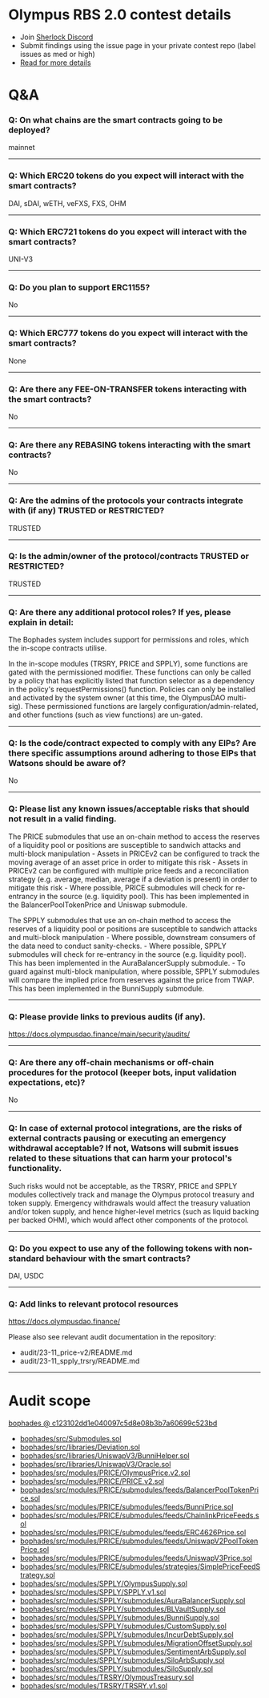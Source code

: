 
# Olympus RBS 2.0 contest details

- Join [Sherlock Discord](https://discord.gg/MABEWyASkp)
- Submit findings using the issue page in your private contest repo (label issues as med or high)
- [Read for more details](https://docs.sherlock.xyz/audits/watsons)

# Q&A

### Q: On what chains are the smart contracts going to be deployed?
mainnet
___

### Q: Which ERC20 tokens do you expect will interact with the smart contracts? 
DAI, sDAI, wETH, veFXS, FXS, OHM
___

### Q: Which ERC721 tokens do you expect will interact with the smart contracts? 
UNI-V3
___

### Q: Do you plan to support ERC1155?
No
___

### Q: Which ERC777 tokens do you expect will interact with the smart contracts? 
None
___

### Q: Are there any FEE-ON-TRANSFER tokens interacting with the smart contracts?

No
___

### Q: Are there any REBASING tokens interacting with the smart contracts?

No
___

### Q: Are the admins of the protocols your contracts integrate with (if any) TRUSTED or RESTRICTED?
TRUSTED
___

### Q: Is the admin/owner of the protocol/contracts TRUSTED or RESTRICTED?
TRUSTED
___

### Q: Are there any additional protocol roles? If yes, please explain in detail:
The Bophades system includes support for permissions and roles, which the in-scope contracts utilise.

In the in-scope modules (TRSRY, PRICE and SPPLY), some functions are gated with the permissioned modifier. These functions can only be called by a policy that has explicitly listed that function selector as a dependency in the policy's requestPermissions() function. Policies can only be installed and activated by the system owner (at this time, the OlympusDAO multi-sig). These permissioned functions are largely configuration/admin-related, and other functions (such as view functions) are un-gated.
___

### Q: Is the code/contract expected to comply with any EIPs? Are there specific assumptions around adhering to those EIPs that Watsons should be aware of?
No
___

### Q: Please list any known issues/acceptable risks that should not result in a valid finding.
The PRICE submodules that use an on-chain method to access the reserves of a liquidity pool or positions are susceptible to sandwich attacks and multi-block manipulation
    - Assets in PRICEv2 can be configured to track the moving average of an asset price in order to mitigate this risk
    - Assets in PRICEv2 can be configured with multiple price feeds and a reconciliation strategy (e.g. average, median, average if a deviation is present) in order to mitigate this risk
    - Where possible, PRICE submodules will check for re-entrancy in the source (e.g. liquidity pool). This has been implemented in the BalancerPoolTokenPrice and Uniswap submodule.

The SPPLY submodules that use an on-chain method to access the reserves of a liquidity pool or positions are susceptible to sandwich attacks and multi-block manipulation
    - Where possible, downstream consumers of the data need to conduct sanity-checks.
    - Where possible, SPPLY submodules will check for re-entrancy in the source (e.g. liquidity pool). This has been implemented in the AuraBalancerSupply submodule.
    - To guard against multi-block manipulation, where possible, SPPLY submodules will compare the implied price from reserves against the price from TWAP. This has been implemented in the BunniSupply submodule.
___

### Q: Please provide links to previous audits (if any).
https://docs.olympusdao.finance/main/security/audits/
___

### Q: Are there any off-chain mechanisms or off-chain procedures for the protocol (keeper bots, input validation expectations, etc)?
No
___

### Q: In case of external protocol integrations, are the risks of external contracts pausing or executing an emergency withdrawal acceptable? If not, Watsons will submit issues related to these situations that can harm your protocol's functionality.
Such risks would not be acceptable, as the TRSRY, PRICE and SPPLY modules collectively track and manage the Olympus protocol treasury and token supply. Emergency withdrawals would affect the treasury valuation and/or token supply, and hence higher-level metrics (such as liquid backing per backed OHM), which would affect other components of the protocol.
___

### Q: Do you expect to use any of the following tokens with non-standard behaviour with the smart contracts?
DAI, USDC
___

### Q: Add links to relevant protocol resources
https://docs.olympusdao.finance/

Please also see relevant audit documentation in the repository:

- audit/23-11_price-v2/README.md
- audit/23-11_spply_trsry/README.md
___




# Audit scope


[bophades @ c123102dd1e040097c5d8e08b3b7a60699c523bd](https://github.com/OlympusDAO/bophades/tree/c123102dd1e040097c5d8e08b3b7a60699c523bd)
- [bophades/src/Submodules.sol](bophades/src/Submodules.sol)
- [bophades/src/libraries/Deviation.sol](bophades/src/libraries/Deviation.sol)
- [bophades/src/libraries/UniswapV3/BunniHelper.sol](bophades/src/libraries/UniswapV3/BunniHelper.sol)
- [bophades/src/libraries/UniswapV3/Oracle.sol](bophades/src/libraries/UniswapV3/Oracle.sol)
- [bophades/src/modules/PRICE/OlympusPrice.v2.sol](bophades/src/modules/PRICE/OlympusPrice.v2.sol)
- [bophades/src/modules/PRICE/PRICE.v2.sol](bophades/src/modules/PRICE/PRICE.v2.sol)
- [bophades/src/modules/PRICE/submodules/feeds/BalancerPoolTokenPrice.sol](bophades/src/modules/PRICE/submodules/feeds/BalancerPoolTokenPrice.sol)
- [bophades/src/modules/PRICE/submodules/feeds/BunniPrice.sol](bophades/src/modules/PRICE/submodules/feeds/BunniPrice.sol)
- [bophades/src/modules/PRICE/submodules/feeds/ChainlinkPriceFeeds.sol](bophades/src/modules/PRICE/submodules/feeds/ChainlinkPriceFeeds.sol)
- [bophades/src/modules/PRICE/submodules/feeds/ERC4626Price.sol](bophades/src/modules/PRICE/submodules/feeds/ERC4626Price.sol)
- [bophades/src/modules/PRICE/submodules/feeds/UniswapV2PoolTokenPrice.sol](bophades/src/modules/PRICE/submodules/feeds/UniswapV2PoolTokenPrice.sol)
- [bophades/src/modules/PRICE/submodules/feeds/UniswapV3Price.sol](bophades/src/modules/PRICE/submodules/feeds/UniswapV3Price.sol)
- [bophades/src/modules/PRICE/submodules/strategies/SimplePriceFeedStrategy.sol](bophades/src/modules/PRICE/submodules/strategies/SimplePriceFeedStrategy.sol)
- [bophades/src/modules/SPPLY/OlympusSupply.sol](bophades/src/modules/SPPLY/OlympusSupply.sol)
- [bophades/src/modules/SPPLY/SPPLY.v1.sol](bophades/src/modules/SPPLY/SPPLY.v1.sol)
- [bophades/src/modules/SPPLY/submodules/AuraBalancerSupply.sol](bophades/src/modules/SPPLY/submodules/AuraBalancerSupply.sol)
- [bophades/src/modules/SPPLY/submodules/BLVaultSupply.sol](bophades/src/modules/SPPLY/submodules/BLVaultSupply.sol)
- [bophades/src/modules/SPPLY/submodules/BunniSupply.sol](bophades/src/modules/SPPLY/submodules/BunniSupply.sol)
- [bophades/src/modules/SPPLY/submodules/CustomSupply.sol](bophades/src/modules/SPPLY/submodules/CustomSupply.sol)
- [bophades/src/modules/SPPLY/submodules/IncurDebtSupply.sol](bophades/src/modules/SPPLY/submodules/IncurDebtSupply.sol)
- [bophades/src/modules/SPPLY/submodules/MigrationOffsetSupply.sol](bophades/src/modules/SPPLY/submodules/MigrationOffsetSupply.sol)
- [bophades/src/modules/SPPLY/submodules/SentimentArbSupply.sol](bophades/src/modules/SPPLY/submodules/SentimentArbSupply.sol)
- [bophades/src/modules/SPPLY/submodules/SiloArbSupply.sol](bophades/src/modules/SPPLY/submodules/SiloArbSupply.sol)
- [bophades/src/modules/SPPLY/submodules/SiloSupply.sol](bophades/src/modules/SPPLY/submodules/SiloSupply.sol)
- [bophades/src/modules/TRSRY/OlympusTreasury.sol](bophades/src/modules/TRSRY/OlympusTreasury.sol)
- [bophades/src/modules/TRSRY/TRSRY.v1.sol](bophades/src/modules/TRSRY/TRSRY.v1.sol)

